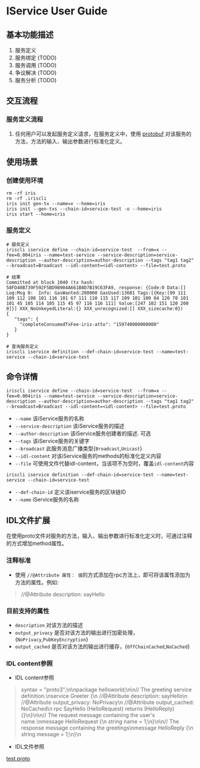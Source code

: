 # IService User Guide

## 基本功能描述

1. 服务定义
2. 服务绑定 (TODO)
3. 服务调用 (TODO)
4. 争议解决 (TODO)
5. 服务分析 (TODO)

## 交互流程

### 服务定义流程

1. 任何用户可以发起服务定义请求，在服务定义中，使用 [protobuf](https://developers.google.com/protocol-buffers/) 对该服务的方法，方法的输入、输出参数进行标准化定义。

## 使用场景
### 创建使用环境

```
rm -rf iris
rm -rf .iriscli
iris init gen-tx --name=x --home=iris
iris init --gen-txs --chain-id=service-test -o --home=iris
iris start --home=iris
```

### 服务定义

```
# 服务定义
iriscli iservice define --chain-id=service-test  --from=x --fee=0.004iris --name=test-service --service-description=service-description --author-description=author-description --tags "tag1 tag2" --broadcast=Broadcast --idl-content=<idl-content> --file=test.proto

# 结果
Committed at block 1040 (tx hash: 58FD40B739F592F5BD9B904A661B8D7B19C63FA9, response: {Code:0 Data:[] Log:Msg 0:  Info: GasWanted:200000 GasUsed:13601 Tags:[{Key:[99 111 109 112 108 101 116 101 67 111 110 115 117 109 101 100 84 120 70 101 101 45 105 114 105 115 45 97 116 116 111] Value:[247 102 151 120 200 0]}] XXX_NoUnkeyedLiteral:{} XXX_unrecognized:[] XXX_sizecache:0})
{
   "tags": {
     "completeConsumedTxFee-iris-atto": "159740000000000"
   }
}

# 查询服务定义
iriscli iservice definition --def-chain-id=service-test --name=test-service --chain-id=service-test

```

## 命令详情

```
iriscli iservice define --chain-id=service-test  --from=x --fee=0.004iris --name=test-service --service-description=service-description --author-description=author-description --tags "tag1 tag2" --broadcast=Broadcast --idl-content=<idl-content> --file=test.proto
```

* `--name`  该iService服务的名称
* `--service-description`  该iService服务的描述
* `--author-description`  该iService服务创建者的描述. 可选
* `--tags`  该iService服务的关键字
* `--broadcast`  此服务消息广播类型{`Broadcast`,`Unicast`}
* `--idl-content`  对该iService服务的methods的标准化定义内容
* `--file`  可使用文件代替idl-content，当该项不为空时，覆盖`idl-content`内容

```
iriscli iservice definition --def-chain-id=service-test --name=test-service --chain-id=service-test
```

* `--def-chain-id` 定义该iservice服务的区块链ID
* `--name`  iService服务的名称

## IDL文件扩展
在使用proto文件对服务的方法，输入、输出参数进行标准化定义时，可通过注释的方式增加method属性。

### 注释标准
* 使用 `//@Attribute 属性： 值`的方式添加在rpc方法上，即可将该属性添加为方法的属性。例如: 
> //@Attribute description: sayHello

### 目前支持的属性
* `description` 对该方法的描述
* `output_privacy` 是否对该方法的输出进行加密处理，{`NoPrivacy`,`PubKeyEncryption`}
* `output_cached` 是否对该方法的输出进行缓存，{`OffChainCached`,`NoCached`}

### IDL content参照
* IDL content参照
> syntax = \"proto3\";\n\npackage helloworld;\n\n// The greeting service definition.\nservice Greeter {\n    //@Attribute description: sayHello\n    //@Attribute output_privacy: NoPrivacy\n    //@Attribute output_cached: NoCached\n    rpc SayHello (HelloRequest) returns (HelloReply) {}\n}\n\n// The request message containing the user's name.\nmessage HelloRequest {\n    string name = 1;\n}\n\n// The response message containing the greetings\nmessage HelloReply {\n    string message = 1;\n}\n

* IDL文件参照

[test.proto](../../../modules/iservice/test.proto)